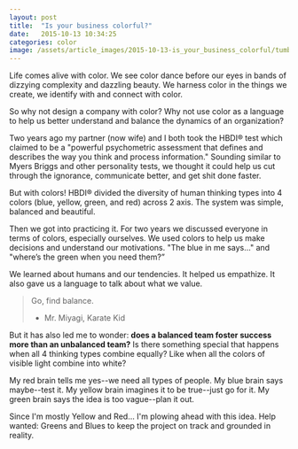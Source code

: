 ```yaml
---
layout: post
title:  "Is your business colorful?"
date:   2015-10-13 10:34:25
categories: color
image: /assets/article_images/2015-10-13-is_your_business_colorful/tumblr_nqqc1oZhgV1teue7jo1_1280.jpg
---
```

Life comes alive with color. We see color dance before our eyes in bands of dizzying complexity and dazzling beauty. We harness color in the things we create, we identify with and connect with color.

So why not design a company with color? Why not use color as a language to help us better understand and balance the dynamics of an organization?

Two years ago my partner (now wife) and I both took the HBDI® test which claimed to be a "powerful psychometric assessment that defines and describes the way you think and process information." Sounding similar to Myers Briggs and other personality tests, we thought it could help us cut through the ignorance, communicate better, and get shit done faster.

But with colors! HBDI® divided the diversity of human thinking types into 4 colors (blue, yellow, green, and red) across 2 axis. The system was simple, balanced and beautiful.

Then we got into practicing it. For two years we discussed everyone in terms of colors, especially ourselves. We used colors to help us make decisions and understand our motivations. "The blue in me says..." and "where’s the green when you need them?”

We learned about humans and our tendencies. It helped us empathize. It also gave us a language to talk about what we value.

>Go, find balance.
>- Mr. Miyagi, Karate Kid

But it has also led me to wonder: **does a balanced team foster success more than an unbalanced team?** Is there something special that happens when all 4 thinking types combine equally? Like when all the colors of visible light combine into white?

My red brain tells me yes--we need all types of people. My blue brain says maybe--test it. My yellow brain imagines it to be true--just go for it. My green brain says the idea is too vague--plan it out.

Since I'm mostly Yellow and Red... I'm plowing ahead with this idea. Help wanted: Greens and Blues to keep the project on track and grounded in reality.
